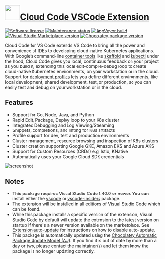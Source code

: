 # [<img src="https://cdn.jsdelivr.net/gh/dgalbraith/chocolatey-packages@edf2228388178bdda72db56ab68b5ef8ae7e1359/icons/vscode-cloud-code.png" width="48" height="48" />Cloud Code VSCode Extension](<https://chocolatey.org/packages/vscode-cloud-code>)

[![Software license](https://img.shields.io/badge/license-Proprietary-lightgrey)](https://cloud.google.com/terms/plugins/)
[![Maintenance status](https://img.shields.io/badge/maintained%3F-yes-green.svg)](https://github.com/dgalbraith/chocolatey-packages/graphs/commit-activity)
[![AppVeyor build](https://img.shields.io/appveyor/ci/dgalbraith/chocolatey-packages)](https://ci.appveyor.com/project/dgalbraith/chocolatey-packages)
[![Visual Studio Marketplace version](https://img.shields.io/visual-studio-marketplace/v/GoogleCloudTools.cloudcode?label=Marketplace)](https://marketplace.visualstudio.com/items?itemName=GoogleCloudTools.cloudcode)
[![Chocolatey package version](https://img.shields.io/chocolatey/v/vscode-cloud-code?label=Chocolatey)](https://chocolatey.org/packages/vscode-cloud-code)

Cloud Code for VS Code extends VS Code to bring all the power and convenience of IDEs to developing cloud-native Kubernetes applications. With Google’s command-line [container tools](https://github.com/GoogleContainerTools) like [skaffold](https://skaffold.dev/) and [kubectl](https://kubernetes.io/docs/tasks/tools/install-kubectl/) under the hood, Cloud Code gives you local, continuous feedback on your project as you build it, extending this local edit-compile-debug loop to create cloud-native Kubernetes environments, on your workstation or in the cloud. Support for [deployment profiles](https://skaffold.dev/docs/how-tos/profiles/) lets you define different environments, like local development, shared development, test, or production, so you can easily test and debug on your workstation or in the cloud.

## Features

* Support for Go, Node, Java, and Python
* Rapid Edit, Package, Deploy loop to your K8s cluster
* Integrated Debugging and Log Viewing/Streaming
* Snippets, completions, and linting for K8s artifacts
* Profile support for dev, test and production environments
* Cluster management, resource browsing and inspection of K8s clusters
* Cluster creation supporting Google GKE, Amazon EKS and Azure AKS
* Support for Custom Resources (CRDs) e.g. Istio, KNative
* Automatically uses your Google Cloud SDK credentials

![screenshot](https://cdn.jsdelivr.net/gh/dgalbraith/chocolatey-packages@edf2228388178bdda72db56ab68b5ef8ae7e1359/automatic/vscode-cloud-code/screenshot.png)

## Notes

* This package requires Visual Studio Code 1.40.0 or newer.
  You can install either the [vscode](https://chocolatey.org/packages/vscode) or [vscode-insiders](https://chocolatey.org/packages/vscode-insiders) package.
* The extension will be installed in all editions of Visual Studio Code which can be found.
* While this package installs a specific version of the extension, Visual Studio Code by default will update the extension to the latest version on startup if there's a newer version available on the marketplace.
  See [Extension auto-update](https://code.visualstudio.com/docs/editor/extension-gallery#_extension-autoupdate) for instructions on how to disable auto-update.
* This package is automatically updated using the [Chocolatey Automatic Package Update Model (AU)](https://github.com/majkinetor/au/blob/master/README.md).
  If you find it is out of date by more than a day or two, please contact the maintainer(s) and let them know the package is no longer updating correctly.

